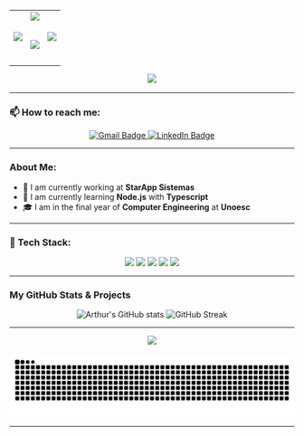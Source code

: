 <table align="center">
  <tr>
    <td align="center"><img src="https://i.giphy.com/media/v1.Y2lkPTc5MGI3NjExdTM2M2E1ZWpuZXBpMTNtaXhyb295YXg4cjd5ZzVwNzI2c2lhZmNlcCZlcD12MV9pbnRlcm5hbF9naWZfYnlfaWQmY3Q9Zw/p3hZ9G4dzau3BvEdzi/giphy.gif" width="100px"/></td>
    <td align="center">
      <img align="right" src="https://visitor-badge.laobi.icu/badge?page_id=ArthurFreddo">
      <h1 align="center">
        <a href="https://git.io/typing-svg">
          <img src="https://readme-typing-svg.herokuapp.com/?lines=𝐇𝐞𝐥𝐥𝐨,+𝐖𝐞𝐥𝐜𝐨𝐦𝐞+𝐭𝐨+𝐦𝐲+𝐩𝐫𝐨𝐟𝐢𝐥𝐞!;&center=true&size=25&pause=3000&color=BA55D3">
        </a>
      </h1>
    </td>
    <td align="center"><img src="https://i.giphy.com/media/v1.Y2lkPTc5MGI3NjExZnh0OThnYmFud3E3cDVsM21oYjZ3aHpoZ3NlNGxiOGt5bHo1bWN4MCZlcD12MV9pbnRlcm5hbF9naWZfYnlfaWQmY3Q9Zw/nIEXhuza7ZP9Jssf3O/giphy.gif" width="100px"/></td>
  </tr>
</table>

<p align="center">
  <img src="https://i.giphy.com/media/v1.Y2lkPTc5MGI3NjExeWkycGpsaHA1M3AxMHBkNTFsYmYzaXAyeHpqeTE4c28xdzRhc3ZqcyZlcD12MV9pbnRlcm5hbF9naWZfYnlfaWQmY3Q9Zw/31ZiEo6UeSyMbuzkcE/giphy.gif" width="600px"/>
</p>

---

### 📫 How to reach me:
<p align="center">
  <a href="https://mail.google.com/mail/?view=cm&fs=1&to=ArthurFredddo@gmail.com" target="_blank">
    <img src="https://img.shields.io/badge/-Gmail-red?style=for-the-badge&logo=Gmail&logoColor=white" alt="Gmail Badge" height="30px">
  </a>
  <a href="https://www.linkedin.com/in/arthur-freddo-631304237/" target="_blank">
    <img src="https://img.shields.io/badge/-LinkedIn-blue?style=for-the-badge&logo=Linkedin&logoColor=white" alt="LinkedIn Badge" height="30px">
  </a>
</p>

---

### About Me:

- 🔭 I am currently working at **StarApp Sistemas**
- 🌱 I am currently learning **Node.js** with **Typescript**
- 🎓 I am in the final year of **Computer Engineering** at **Unoesc**

---

### 💼 Tech Stack:
<p align="center">
  <code><img height="40" src="https://img.shields.io/badge/HTML-E34F26?style=for-the-badge&logo=html5&logoColor=white"></code>
  <code><img height="40" src="https://img.shields.io/badge/Python-3776AB?style=for-the-badge&logo=python&logoColor=white"></code>
  <code><img height="40" src="https://img.shields.io/badge/Node.js-339933?style=for-the-badge&logo=nodedotjs&logoColor=white"></code>
  <code><img height="40" src="https://img.shields.io/badge/Typescript-3178C6?style=for-the-badge&logo=typescript&logoColor=white"></code>
  <code><img height="40" src="https://img.shields.io/badge/JavaScript-F7DF1E?style=for-the-badge&logo=javascript&logoColor=black"></code>
</p>

---

### My GitHub Stats & Projects
<p align="center">
  <img height="150" src="https://github-readme-stats.vercel.app/api?username=arthurfreddo&show_icons=true&theme=radical" alt="Arthur's GitHub stats" />
  <img height="150" src="https://github-readme-streak-stats.herokuapp.com/?user=arthurfreddo&theme=radical" alt="GitHub Streak" />
</p>

---

<p align="center">
  <img src="https://media.giphy.com/media/WlNLukEnQOYEA9ZwdS/giphy-downsized.gif" width="300px" />
</p>

<p align="center">
  <img src="https://github.com/ArthurFreddo/ArthurFreddo/blob/output/snake.svg" alt="Snake animation"/>
</p>

---
